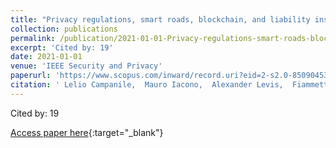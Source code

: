 ```yaml
---
title: "Privacy regulations, smart roads, blockchain, and liability insurance: Putting technologies to work"
collection: publications
permalink: /publication/2021-01-01-Privacy-regulations-smart-roads-blockchain-and-liability-insurance-Putting-technologies-to-work
excerpt: 'Cited by: 19'
date: 2021-01-01
venue: 'IEEE Security and Privacy'
paperurl: 'https://www.scopus.com/inward/record.uri?eid=2-s2.0-85090453122&doi=10.1109%2fMSEC.2020.3012059&partnerID=40&md5=adce51b5e8ab8d5d1e0f4610d02140b2'
citation: ' Lelio Campanile,  Mauro Iacono,  Alexander Levis,  Fiammetta Marulli,  Michele Mastroianni, &quot;Privacy regulations, smart roads, blockchain, and liability insurance: Putting technologies to work.&quot; IEEE Security and Privacy, 2021.'
---
```

Cited by: 19

[Access paper here](https://www.scopus.com/inward/record.uri?eid=2-s2.0-85090453122&doi=10.1109%2fMSEC.2020.3012059&partnerID=40&md5=adce51b5e8ab8d5d1e0f4610d02140b2){:target="_blank"}
